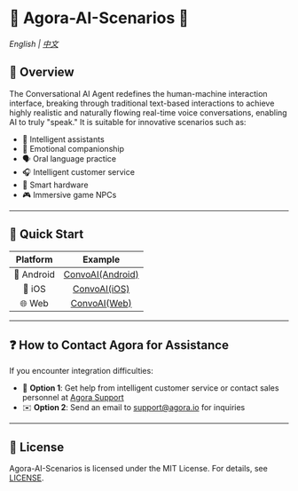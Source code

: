 # 🌟 Agora-AI-Scenarios 🌟

*English | [中文](README.zh.md)*

## 🔮 Overview

The Conversational AI Agent redefines the human-machine interaction interface, breaking through traditional text-based interactions to achieve highly realistic and naturally flowing real-time voice conversations, enabling AI to truly "speak." It is suitable for innovative scenarios such as:

- 🤖 Intelligent assistants
- 💞 Emotional companionship
- 🗣️ Oral language practice
- 🎧 Intelligent customer service
- 📱 Smart hardware
- 🎮 Immersive game NPCs

---

## 🚀 Quick Start

|  Platform  |                 Example                 |
| :--------: | :-------------------------------------: |
| 📱 Android | [ConvoAI(Android)](Android/scenes/convoai) |
|   📱 iOS   |   [ConvoAI(iOS)](iOS/Scenes/VoiceAgent)   |
|   🌐 Web   |   [ConvoAI(Web)](Web/Scenes/VoiceAgent)   |

---

## ❓ How to Contact Agora for Assistance

If you encounter integration difficulties:

- 💬 **Option 1**: Get help from intelligent customer service or contact sales personnel at [Agora Support](https://agora-ticket.agora.io/)
- ✉️ **Option 2**: Send an email to [support@agora.io](mailto:support@agora.io) for inquiries

---

## 📜 License

Agora-AI-Scenarios is licensed under the MIT License. For details, see [LICENSE](/LICENSE).
